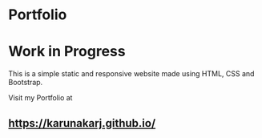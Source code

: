 # Portfolio

# Work in Progress

This is a simple static and responsive website made using HTML, CSS and Bootstrap.

Visit my Portfolio at 
## https://karunakarj.github.io/
